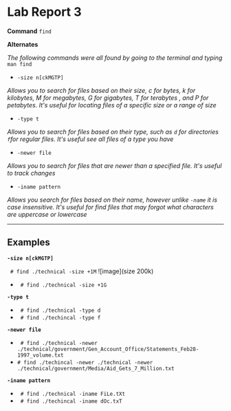 
# Lab Report 3

**Command** `find`

**Alternates**

*The following commands were all found by going to the terminal and typing* `man find`

* `-size n[ckMGTP]` 

*Allows you to search for files based on their size, c for bytes, k for kilobytes, M for megabytes, G for gigabytes, T for terabytes , and P for petabytes. It's useful for locating files of a specific size or a range of size*

* `-type t` 

*Allows you to search for files based on their type, such as `d` for directories `f`for regular files. It's useful see all files of a type you have*

* `-newer file` 

*Allows you to search for files that are newer than a specified file. It's useful to track changes*

* `-iname pattern`

*Allows you search for files based on their name, however unlike `-name` it is case insensitive. It's useful for find files that may forgot what characters are uppercase or lowercase*

***

## Examples

**`-size n[ckMGTP]`**

``` # find ./technical -size +1M```
![image](size 200k)

* ``` # find ./technical -size +1G```

**`-type t`**
* ``` # find ./technical -type d```
* ``` # find ./techincal -type f```

**`-newer file`**
* ``` # find ./technical -newer ./technical/government/Gen_Account_Office/Statements_Feb28-1997_volume.txt```
* ``` # find ./techincal -newer ./technical -newer ./technical/government/Media/Aid_Gets_7_Million.txt ```

**`-iname pattern`**
* ``` # find ./technical -iname FiLe.tXt```
* ``` # find ./techincal -iname dOc.txT```

